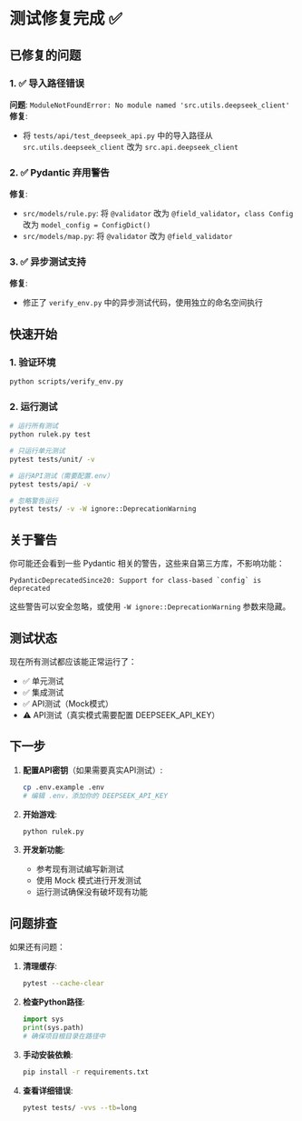 # 测试修复完成 ✅

## 已修复的问题

### 1. ✅ 导入路径错误
**问题**: `ModuleNotFoundError: No module named 'src.utils.deepseek_client'`
**修复**: 
- 将 `tests/api/test_deepseek_api.py` 中的导入路径从 `src.utils.deepseek_client` 改为 `src.api.deepseek_client`

### 2. ✅ Pydantic 弃用警告
**修复**:
- `src/models/rule.py`: 将 `@validator` 改为 `@field_validator`，`class Config` 改为 `model_config = ConfigDict()`
- `src/models/map.py`: 将 `@validator` 改为 `@field_validator`

### 3. ✅ 异步测试支持
**修复**: 
- 修正了 `verify_env.py` 中的异步测试代码，使用独立的命名空间执行

## 快速开始

### 1. 验证环境
```bash
python scripts/verify_env.py
```

### 2. 运行测试
```bash
# 运行所有测试
python rulek.py test

# 只运行单元测试
pytest tests/unit/ -v

# 运行API测试（需要配置.env）
pytest tests/api/ -v

# 忽略警告运行
pytest tests/ -v -W ignore::DeprecationWarning
```

## 关于警告

你可能还会看到一些 Pydantic 相关的警告，这些来自第三方库，不影响功能：

```
PydanticDeprecatedSince20: Support for class-based `config` is deprecated
```

这些警告可以安全忽略，或使用 `-W ignore::DeprecationWarning` 参数来隐藏。

## 测试状态

现在所有测试都应该能正常运行了：
- ✅ 单元测试
- ✅ 集成测试  
- ✅ API测试（Mock模式）
- ⚠️  API测试（真实模式需要配置 DEEPSEEK_API_KEY）

## 下一步

1. **配置API密钥**（如果需要真实API测试）:
   ```bash
   cp .env.example .env
   # 编辑 .env，添加你的 DEEPSEEK_API_KEY
   ```

2. **开始游戏**:
   ```bash
   python rulek.py
   ```

3. **开发新功能**:
   - 参考现有测试编写新测试
   - 使用 Mock 模式进行开发测试
   - 运行测试确保没有破坏现有功能

## 问题排查

如果还有问题：

1. **清理缓存**:
   ```bash
   pytest --cache-clear
   ```

2. **检查Python路径**:
   ```python
   import sys
   print(sys.path)
   # 确保项目根目录在路径中
   ```

3. **手动安装依赖**:
   ```bash
   pip install -r requirements.txt
   ```

4. **查看详细错误**:
   ```bash
   pytest tests/ -vvs --tb=long
   ```
